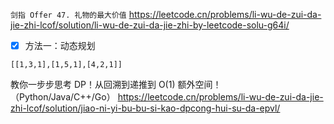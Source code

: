 
`剑指 Offer 47. 礼物的最大价值` https://leetcode.cn/problems/li-wu-de-zui-da-jie-zhi-lcof/solution/li-wu-de-zui-da-jie-zhi-by-leetcode-solu-g64i/
- [x] 方法一：动态规划

```
[[1,3,1],[1,5,1],[4,2,1]]
```

教你一步步思考 DP！从回溯到递推到 O(1) 额外空间！（Python/Java/C++/Go） https://leetcode.cn/problems/li-wu-de-zui-da-jie-zhi-lcof/solution/jiao-ni-yi-bu-bu-si-kao-dpcong-hui-su-da-epvl/
